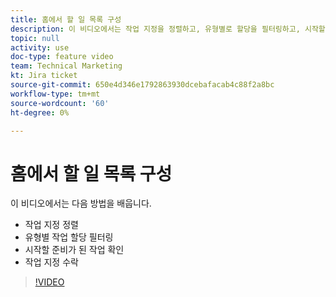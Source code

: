 ```yaml
---
title: 홈에서 할 일 목록 구성
description: 이 비디오에서는 작업 지정을 정렬하고, 유형별로 할당을 필터링하고, 시작할 준비가 된 작업을 식별하고, 작업 지정을 수락하는 방법을 알아봅니다.
topic: null
activity: use
doc-type: feature video
team: Technical Marketing
kt: Jira ticket
source-git-commit: 650e4d346e1792863930dcebafacab4c88f2a8bc
workflow-type: tm+mt
source-wordcount: '60'
ht-degree: 0%

---
```


# 홈에서 할 일 목록 구성

이 비디오에서는 다음 방법을 배웁니다.

* 작업 지정 정렬
* 유형별 작업 할당 필터링
* 시작할 준비가 된 작업 확인
* 작업 지정 수락

>[!VIDEO](https://video.tv.adobe.com/v/335099/?quality=12&learn=on)
